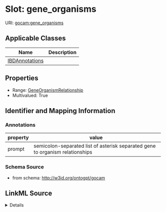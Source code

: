 # Slot: gene_organisms

URI: [gocam:gene_organisms](http://w3id.org/ontogpt/gocam/gene_organisms)



<!-- no inheritance hierarchy -->




## Applicable Classes

| Name | Description |
| --- | --- |
[IBDAnnotations](IBDAnnotations.md) | 






## Properties

* Range: [GeneOrganismRelationship](GeneOrganismRelationship.md)
* Multivalued: True








## Identifier and Mapping Information





### Annotations

| property | value |
| --- | --- |
| prompt | semicolon-separated list of asterisk separated gene to organism relationships |



### Schema Source


* from schema: http://w3id.org/ontogpt/gocam




## LinkML Source

<details>
```yaml
name: gene_organisms
annotations:
  prompt:
    tag: prompt
    value: semicolon-separated list of asterisk separated gene to organism relationships
from_schema: http://w3id.org/ontogpt/gocam
rank: 1000
multivalued: true
alias: gene_organisms
owner: IBDAnnotations
domain_of:
- IBDAnnotations
range: GeneOrganismRelationship

```
</details>